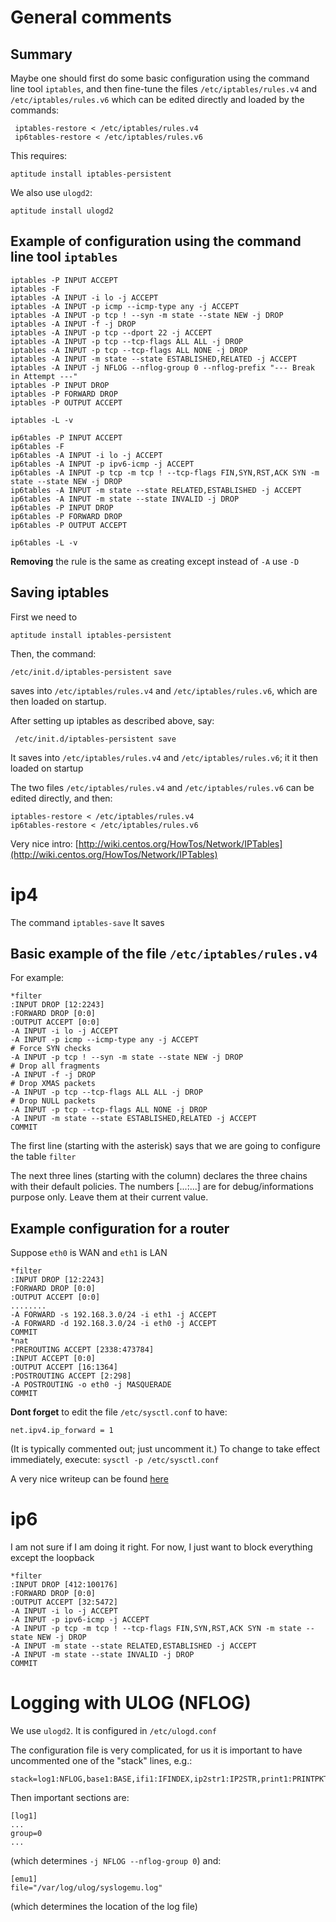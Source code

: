 # General comments

## Summary

Maybe one should first do some basic configuration using the command line tool `iptables`, and then
fine-tune the files  `/etc/iptables/rules.v4` and `/etc/iptables/rules.v6` which can be edited 
directly and loaded by the commands:

     iptables-restore < /etc/iptables/rules.v4
     ip6tables-restore < /etc/iptables/rules.v6

This requires:

    aptitude install iptables-persistent

We also use `ulogd2`:

    aptitude install ulogd2


## Example of configuration using the command line tool `iptables`

    iptables -P INPUT ACCEPT
    iptables -F
    iptables -A INPUT -i lo -j ACCEPT
    iptables -A INPUT -p icmp --icmp-type any -j ACCEPT
    iptables -A INPUT -p tcp ! --syn -m state --state NEW -j DROP
    iptables -A INPUT -f -j DROP
    iptables -A INPUT -p tcp --dport 22 -j ACCEPT
    iptables -A INPUT -p tcp --tcp-flags ALL ALL -j DROP
    iptables -A INPUT -p tcp --tcp-flags ALL NONE -j DROP
    iptables -A INPUT -m state --state ESTABLISHED,RELATED -j ACCEPT
    iptables -A INPUT -j NFLOG --nflog-group 0 --nflog-prefix "--- Break in Attempt ---"
    iptables -P INPUT DROP
    iptables -P FORWARD DROP
    iptables -P OUTPUT ACCEPT

    iptables -L -v

    ip6tables -P INPUT ACCEPT
    ip6tables -F
    ip6tables -A INPUT -i lo -j ACCEPT
    ip6tables -A INPUT -p ipv6-icmp -j ACCEPT
    ip6tables -A INPUT -p tcp -m tcp ! --tcp-flags FIN,SYN,RST,ACK SYN -m state --state NEW -j DROP
    ip6tables -A INPUT -m state --state RELATED,ESTABLISHED -j ACCEPT
    ip6tables -A INPUT -m state --state INVALID -j DROP
    ip6tables -P INPUT DROP
    ip6tables -P FORWARD DROP
    ip6tables -P OUTPUT ACCEPT

    ip6tables -L -v


__Removing__ the rule is the same as creating except instead of `-A` use `-D`

## Saving iptables

First we need to 

    aptitude install iptables-persistent

Then, the command:

    /etc/init.d/iptables-persistent save

saves into  `/etc/iptables/rules.v4` and `/etc/iptables/rules.v6`, which are then loaded on startup.

After setting up iptables as described above, say:

     /etc/init.d/iptables-persistent save

It saves into  `/etc/iptables/rules.v4` and `/etc/iptables/rules.v6`; it it then loaded on startup

The two files  `/etc/iptables/rules.v4` and `/etc/iptables/rules.v6` can be edited directly, and then:

    iptables-restore < /etc/iptables/rules.v4
    ip6tables-restore < /etc/iptables/rules.v6

Very nice intro: [http://wiki.centos.org/HowTos/Network/IPTables](http://wiki.centos.org/HowTos/Network/IPTables)

# ip4

The command `iptables-save` It saves

## Basic example of the file `/etc/iptables/rules.v4`

For example:

    *filter
    :INPUT DROP [12:2243]
    :FORWARD DROP [0:0]
    :OUTPUT ACCEPT [0:0]
    -A INPUT -i lo -j ACCEPT
    -A INPUT -p icmp --icmp-type any -j ACCEPT
    # Force SYN checks
    -A INPUT -p tcp ! --syn -m state --state NEW -j DROP
    # Drop all fragments
    -A INPUT -f -j DROP
    # Drop XMAS packets
    -A INPUT -p tcp --tcp-flags ALL ALL -j DROP
    # Drop NULL packets
    -A INPUT -p tcp --tcp-flags ALL NONE -j DROP
    -A INPUT -m state --state ESTABLISHED,RELATED -j ACCEPT
    COMMIT

The first line (starting with the asterisk) says that we are going to configure the table `filter`

The next three lines (starting with the column) declares the three chains with their default policies.
The numbers \[...:...\] are for debug/informations purpose only. Leave them at their current value.

## Example configuration for a router

Suppose `eth0` is WAN and `eth1` is LAN

    *filter
    :INPUT DROP [12:2243]
    :FORWARD DROP [0:0]
    :OUTPUT ACCEPT [0:0]
    ........
    -A FORWARD -s 192.168.3.0/24 -i eth1 -j ACCEPT
    -A FORWARD -d 192.168.3.0/24 -i eth0 -j ACCEPT
    COMMIT
    *nat
    :PREROUTING ACCEPT [2338:473784]
    :INPUT ACCEPT [0:0]
    :OUTPUT ACCEPT [16:1364]
    :POSTROUTING ACCEPT [2:298]
    -A POSTROUTING -o eth0 -j MASQUERADE
    COMMIT


__Dont forget__ to edit the file `/etc/sysctl.conf` to have:

    net.ipv4.ip_forward = 1

(It is typically commented out; just uncomment it.)
To change to take effect immediately, execute: `sysctl -p /etc/sysctl.conf`

A very nice writeup can be found [here](http://www.karlrupp.net/en/computer/nat_tutorial)

# ip6

I am not sure if I am doing it right. For now, I just want to block everything except the loopback

    *filter
    :INPUT DROP [412:100176]
    :FORWARD DROP [0:0]
    :OUTPUT ACCEPT [32:5472]
    -A INPUT -i lo -j ACCEPT
    -A INPUT -p ipv6-icmp -j ACCEPT
    -A INPUT -p tcp -m tcp ! --tcp-flags FIN,SYN,RST,ACK SYN -m state --state NEW -j DROP
    -A INPUT -m state --state RELATED,ESTABLISHED -j ACCEPT
    -A INPUT -m state --state INVALID -j DROP
    COMMIT


# Logging with ULOG (NFLOG)

We use `ulogd2`. It is configured in `/etc/ulogd.conf`

The configuration file is very complicated, for us it is important to have uncommented one of the "stack" lines, e.g.:

    stack=log1:NFLOG,base1:BASE,ifi1:IFINDEX,ip2str1:IP2STR,print1:PRINTPKT,emu1:LOGEMU

Then important sections are:

    [log1]
    ...
    group=0
    ...

(which determines `-j NFLOG --nflog-group 0`) and:

    [emu1]
    file="/var/log/ulog/syslogemu.log"

(which determines the location of the log file)

